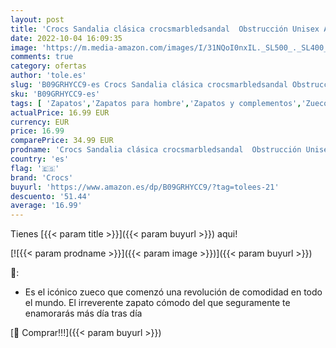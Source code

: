 ```yaml
---
layout: post
title: 'Crocs Sandalia clásica crocsmarbledsandal  Obstrucción Unisex Adulto  Oxígeno Blanco  38/39 EU'
date: 2022-10-04 16:09:35
image: 'https://m.media-amazon.com/images/I/31NQoI0nxIL._SL500_._SL400_.jpg'
comments: true
category: ofertas
author: 'tole.es'
slug: 'B09GRHYCC9-es Crocs Sandalia clásica crocsmarbledsandal Obstrucción...'
sku: 'B09GRHYCC9-es'
tags: [ 'Zapatos','Zapatos para hombre','Zapatos y complementos','Zuecos y mules para hombre','crocs','sandalia','🇪🇸', ]
actualPrice: 16.99 EUR
currency: EUR
price: 16.99
comparePrice: 34.99 EUR
prodname: 'Crocs Sandalia clásica crocsmarbledsandal  Obstrucción Unisex Adulto  Oxígeno Blanco  38/39 EU'
country: 'es'
flag: '🇪🇸'
brand: 'Crocs'
buyurl: 'https://www.amazon.es/dp/B09GRHYCC9/?tag=tolees-21'
descuento: '51.44'
average: '16.99'
---
```


Tienes [{{< param title >}}]({{< param buyurl >}}) aqui!

[![{{< param prodname >}}]({{< param image >}})]({{< param buyurl >}})

🔎:

- Es el icónico zueco que comenzó una revolución de comodidad en todo el mundo. El irreverente zapato cómodo del que seguramente te enamorarás más día tras día

[🛒 Comprar!!!]({{< param buyurl >}})
